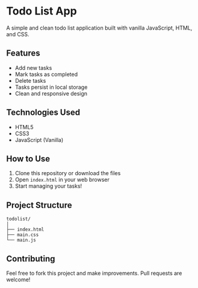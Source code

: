 # Todo List App

A simple and clean todo list application built with vanilla JavaScript, HTML, and CSS.

## Features

- Add new tasks
- Mark tasks as completed
- Delete tasks
- Tasks persist in local storage
- Clean and responsive design

## Technologies Used

- HTML5
- CSS3
- JavaScript (Vanilla)

## How to Use

1. Clone this repository or download the files
2. Open `index.html` in your web browser
3. Start managing your tasks!

## Project Structure

```
todolist/
│
├── index.html
├── main.css
└── main.js
```

## Contributing

Feel free to fork this project and make improvements. Pull requests are welcome!


